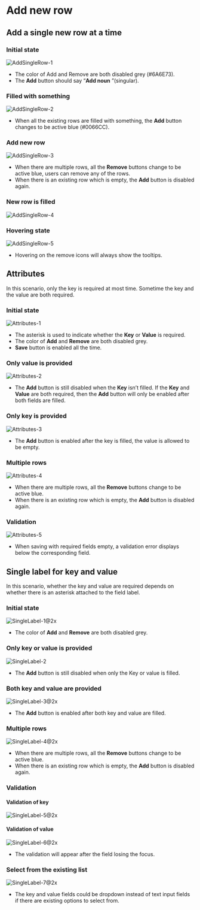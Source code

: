 # Add new row



## Add a single new row at a time

### Initial state
![AddSingleRow-1](./images/AddSingleRow-1.png)
  * The color of Add and Remove are both disabled grey (#6A6E73).
  * The **Add** button should say “**Add noun** ”(singular).

### Filled with something
![AddSingleRow-2](./images/AddSingleRow-2.png)
  * When all the existing rows are filled with something, the **Add** button changes to be active blue (#0066CC).


### Add new row
![AddSingleRow-3](./images/AddSingleRow-3.png)
  * When there are multiple rows, all the **Remove** buttons change to be active blue, users can remove any of the rows.
  * When there is an existing row which is empty, the **Add** button is disabled again.


### New row is filled
![AddSingleRow-4](./images/AddSingleRow-4.png)

### Hovering state
![AddSingleRow-5](./images/AddSingleRow-5.png)
  * Hovering on the remove icons will always show the tooltips.




## Attributes
In this scenario, only the key is required at most time. Sometime the key and the value are both required.

### Initial state
![Attributes-1](./images/Attributes-1.png)

  * The asterisk is used to indicate whether the **Key** or **Value** is required.
  * The color of **Add** and **Remove** are both disabled grey.
  * **Save** button is enabled all the time.

### Only value is provided
![Attributes-2](./images/Attributes-2.png)

  * The **Add** button is still disabled when the **Key** isn’t filled. If the **Key** and **Value** are both required, then the **Add** button will only be enabled after both fields are filled.

### Only key is provided
![Attributes-3](./images/Attributes-3.png)

  * The **Add** button is enabled after the key is filled, the value is allowed to be empty.


### Multiple rows
![Attributes-4](./images/Attributes-4.png)

  * When there are multiple rows, all the **Remove** buttons change to be active blue.
  * When there is an existing row which is empty, the **Add** button is disabled again.

### Validation
![Attributes-5](./images/Attributes-5.png)
  * When saving with required fields empty, a validation error displays below the corresponding field.




## Single label for key and value
In this scenario, whether the key and value are required depends on whether there is an asterisk attached to the field label.

### Initial state
![SingleLabel-1@2x](./images/SingleLabel-1@2x.png)
  * The color of **Add** and **Remove** are both disabled grey.

### Only key or value is provided
![SingleLabel-2](./images/SingleLabel-2.png)
  * The **Add** button is still disabled when only the Key or value is filled.

### Both key and value are provided
![SingleLabel-3@2x](./images/SingleLabel-3@2x.png)
  * The **Add** button is enabled after both key and value are filled.

### Multiple rows
![SingleLabel-4@2x](./images/SingleLabel-4@2x.png)
  * When there are multiple rows, all the **Remove** buttons change to be active blue.
  * When there is an existing row which is empty, the **Add** button is disabled again.

### Validation
#### Validation of key
![SingleLabel-5@2x](./images/SingleLabel-5@2x.png)
#### Validation of value
![SingleLabel-6@2x](./images/SingleLabel-6@2x.png)
  * The validation will appear after the field losing the focus.



### Select from the existing list
![SingleLabel-7@2x](./images/SingleLabel-7@2x.png)
  * The key and value fields could be dropdown instead of text input fields if there are existing options to select from.
